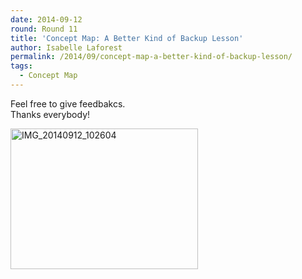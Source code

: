 ```yaml
---
date: 2014-09-12
round: Round 11
title: 'Concept Map: A Better Kind of Backup Lesson'
author: Isabelle Laforest
permalink: /2014/09/concept-map-a-better-kind-of-backup-lesson/
tags:
  - Concept Map
---
```

Feel free to give feedbakcs.  
Thanks everybody!

[<img class="alignnone size-medium wp-image-8615" alt="IMG_20140912_102604" src="/software-carpentry-training-website/uploads/2014/09/IMG_20140912_1026041-300x225.jpg" width="300" height="225" />][1]

 [1]: /software-carpentry-training-website/uploads/2014/09/IMG_20140912_1026041.jpg

